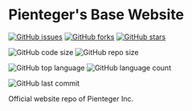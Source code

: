 # Pienteger's Base Website


[![GitHub issues](https://img.shields.io/github/issues/Pienteger/Pienteger.github.io?style=flat-square)](https://github.com/Pienteger/HadithApi/issues) 
[![GitHub forks](https://img.shields.io/github/forks/Pienteger/Pienteger.github.io?style=flat-square)](https://github.com/Pienteger/HadithApi/network) 
[![GitHub stars](https://img.shields.io/github/stars/Pienteger/Pienteger.github.io?style=flat-square)](https://github.com/Pienteger/HadithApi/stargazers)

![GitHub code size](https://img.shields.io/github/languages/code-size/Pienteger/Pienteger.github.io?style=flat-square)
![GitHub repo size](https://img.shields.io/github/repo-size/Pienteger/Pienteger.github.io?style=flat-square)

![GitHub top language](https://img.shields.io/github/languages/top/Pienteger/Pienteger.github.io?style=flat-square)
![GitHub language count](https://img.shields.io/github/languages/count/Pienteger/Pienteger.github.io?style=flat-square)

![GitHub last commit](https://img.shields.io/github/last-commit/Pienteger/Pienteger.github.io?style=flat-square)

Official website repo of Pienteger Inc.

